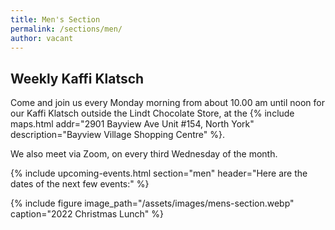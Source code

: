 ```yaml
---
title: Men's Section
permalink: /sections/men/
author: vacant
---
```


## Weekly Kaffi Klatsch

Come and join us every Monday morning from about 10.00 am until noon for our
Kaffi Klatsch outside the Lindt Chocolate Store, at the {% include maps.html
addr="2901 Bayview Ave Unit #154, North York" description="Bayview Village
Shopping Centre" %}.

We also meet via Zoom, on every third Wednesday of the month.

{% include upcoming-events.html section="men" header="Here are the dates
of the next few events:" %}

{% include figure image_path="/assets/images/mens-section.webp" caption="2022
Christmas Lunch" %}
